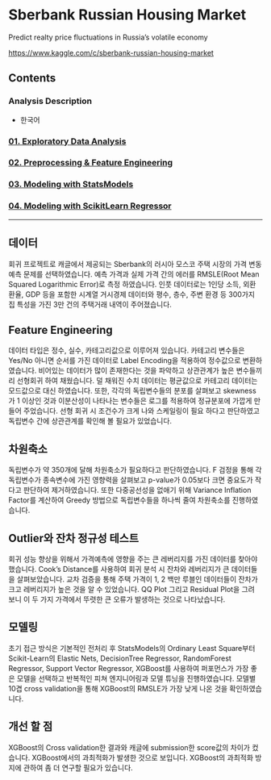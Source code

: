 # Sberbank Russian Housing Market  

Predict realty price fluctuations in Russia’s volatile economy  

https://www.kaggle.com/c/sberbank-russian-housing-market  

## Contents  
### Analysis Description  
- 한국어  

### [01. Exploratory Data Analysis](https://github.com/hojisu/sberbank-russian-housing-market/tree/master/01-Exploratory-Data-Analysis)  
### [02. Preprocessing & Feature Engineering](https://github.com/hojisu/sberbank-russian-housing-market/tree/master/02-Preprocessing-Feature-Engineering)  
### [03. Modeling with StatsModels](https://github.com/hojisu/sberbank-russian-housing-market/tree/master/03-Modeling-StatsModels)  
### [04. Modeling with ScikitLearn Regressor](https://github.com/hojisu/sberbank-russian-housing-market/tree/master/04-Modeling-with-Scikit-Learn-Regressor)  

***

## 데이터
회귀 프로젝트로 캐글에서 제공되는 Sberbank의 러시아 모스코 주택 시장의 가격 변동 예측 문제를 선택하였습니다. 예측 가격과 실제 가격 간의 에러를 RMSLE(Root Mean Squared Logarithmic Error)로 측정 하였습니다. 인풋 데이터로는 1인당 소득, 외환 환율, GDP 등을 포함한 시계열 거시경제 데이터와 평수, 층수, 주변 환경 등 300가지 집 특성을 가진 3만 건의 주택거래 내역이 주어졌습니다.

## Feature Engineering
데이터 타입은 정수, 실수, 카테고리값으로 이루어져 있습니다. 카테고리 변수들은 Yes/No 아니면 순서를 가진 데이터로 Label Encoding을 적용하여 정수값으로 변환하였습니다. 비어있는 데이터가 많이 존재한다는 것을 파악하고 상관관계가 높은 변수들끼리 선형회귀 하여 채웠습니다. 덜 채워진 수치 데이터는 평균값으로 카테고리 데이터는 모드값으로 대신 하였습니다. 또한, 각각의 독립변수들의 분포를 살펴보고 skewness가 1 이상인 것과 이분산성이 나타나는 변수들은 로그를 적용하여 정규분포에 가깝게 만들어 주었습니다. 선형 회귀 시 조건수가 크게 나와 스케일링이 필요 하다고 판단하였고 독립변수 간에 상관관계를 확인해 볼 필요가 있었습니다.

## 차원축소
독립변수가 약 350개에 달해 차원축소가 필요하다고 판단하였습니다. F 검정을 통해 각 독립변수가 종속변수에 가진 영향력을 살펴보고 p-value가 0.05보다 크면 중요도가 작다고 판단하여 제거하였습니다. 또한 다중공선성을 없애기 위해 Variance Inflation Factor를 계산하여 Greedy 방법으로 독립변수들을 하나씩 줄여 차원축소를 진행하였습니다.

## Outlier와 잔차 정규성 테스트
회귀 성능 향상을 위해서 가격예측에 영향을 주는 큰 레버리지를 가진 데이터를 찾아야 했습니다. Cook’s Distance를 사용하여 회귀 분석 시 잔차와 레버리지가 큰 데이터들을 살펴보았습니다. 교차 검증을 통해 주택 가격이 1, 2 백만 루블인 데이터들이 잔차가 크고 레버리지가 높은 것을 알 수 있었습니다. QQ Plot 그리고 Residual Plot을 그려 보니 이 두 가지 가격에서 뚜렷한 큰 오류가 발생하는 것으로 나타났습니다.

## 모델링
초기 접근 방식은 기본적인 전처리 후 StatsModels의 Ordinary Least Square부터 Scikit-Learn의 Elastic Nets, DecisionTree Regressor, RandomForest Regressor, Support Vector Regressor, XGBoost를 사용하여 퍼포먼스가 가장 좋은 모델을 선택하고 반복적인 피쳐 엔지니어링과 모델 튜닝을 진행하였습니다. 모델별 10겹 cross validation을 통해 XGBoost의 RMSLE가 가장 낮게 나온 것을 확인하였습니다.

## 개선 할 점
XGBoost의 Cross validation한 결과와 캐글에 submission한 score값의 차이가 컸습니다. XGBoost에서의 과최적화가 발생한 것으로 보입니다. XGBoost의 과최적화 방지에 관하여 좀 더 연구할 필요가 있습니다. 


